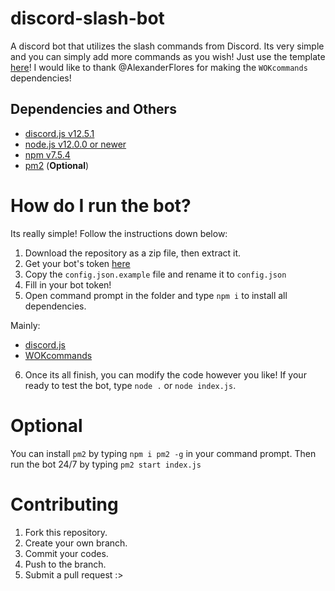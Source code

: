 # discord-slash-bot
 A discord bot that utilizes the slash commands from Discord. Its very simple and you can simply add more commands as you wish! Just use the template [here](commands/command-module-example.js)! I would like to thank @AlexanderFlores for making the `WOKcommands` dependencies!

## Dependencies and Others
- [discord.js v12.5.1](https://discord.js.org/)
- [node.js v12.0.0 or newer](https://nodejs.org/)
- [npm v7.5.4](https://www.npmjs.com/)
- [pm2](https://pm2.keymetrics.io/) (**Optional**)

# How do I run the bot?

Its really simple! Follow the instructions down below:

1. Download the repository as a zip file, then extract it.
2. Get your bot's token [here](https://discord.com/applications)
3. Copy the `config.json.example` file and rename it to `config.json`
4. Fill in your bot token!
5. Open command prompt in the folder and type `npm i` to install all dependencies.

Mainly:
- [discord.js](https://discord.js.org)
- [WOKcommands](https://www.npmjs.com/package/wokcommands)

6. Once its all finish, you can modify the code however you like! If your ready to test the bot, type `node .` or `node index.js`.

# Optional

You can install `pm2` by typing `npm i pm2 -g` in your command prompt. Then run the bot 24/7 by typing `pm2 start index.js`

# Contributing

1. Fork this repository.
2. Create your own branch.
3. Commit your codes.
4. Push to the branch.
5. Submit a pull request :>
